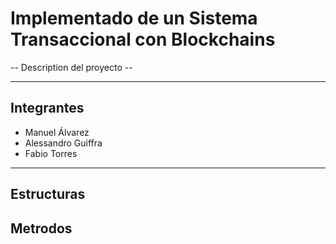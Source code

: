 # Implementado de un Sistema Transaccional con Blockchains

-- Description del proyecto --

----
## Integrantes

* Manuel Álvarez
* Alessandro Guiffra
* Fabio Torres

---

## Estructuras


## Metrodos


